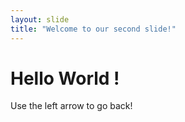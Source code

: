 ```yaml
---
layout: slide
title: "Welcome to our second slide!"
---
```

# Hello World !
Use the left arrow to go back!
